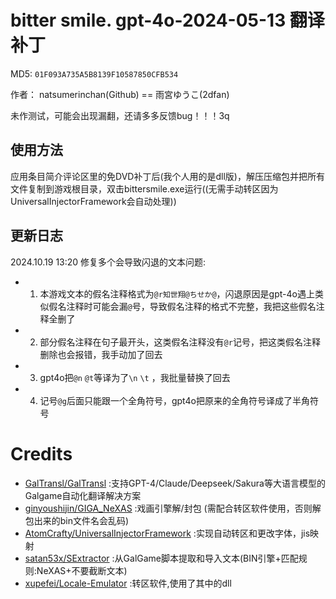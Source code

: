 # bitter smile. gpt-4o-2024-05-13 翻译补丁 

MD5: `01F093A735A5B8139F10587850CFB534`

作者： natsumerinchan(Github) == 雨宮ゆうこ(2dfan)

未作测试，可能会出现漏翻，还请多多反馈bug！！！3q

## 使用方法
应用条目简介评论区里的免DVD补丁后(我个人用的是dll版)，解压压缩包并把所有文件复制到游戏根目录，双击bittersmile.exe运行((无需手动转区因为UniversalInjectorFramework会自动处理))

## 更新日志
2024.10.19 13:20 修复多个会导致闪退的文本问题:
-   1. 本游戏文本的假名注释格式为`@r知世翔@ちせか@`，闪退原因是gpt-4o遇上类似假名注释时可能会漏`@`号，导致假名注释的格式不完整，我把这些假名注释全删了
-   2. 部分假名注释在句子最开头，这类假名注释没有`@r`记号，把这类假名注释删除也会报错，我手动加了回去
-   3. gpt4o把`@n` `@t`等译为了`\n` `\t` ，我批量替换了回去
-   4. 记号`@g`后面只能跟一个全角符号，gpt4o把原来的全角符号译成了半角符号

# Credits

- [GalTransl/GalTransl](https://github.com/GalTransl/GalTransl.git) :支持GPT-4/Claude/Deepseek/Sakura等大语言模型的Galgame自动化翻译解决方案
- [ginyoushijin/GIGA_NeXAS](https://github.com/ginyoushijin/GIGA_NeXAS.git) :戏画引擎解/封包 (需配合转区软件使用，否则解包出来的bin文件名会乱码)
- [AtomCrafty/UniversalInjectorFramework](https://github.com/AtomCrafty/UniversalInjectorFramework.git) :实现自动转区和更改字体，jis映射
- [satan53x/SExtractor](https://github.com/satan53x/SExtractor.git) :从GalGame脚本提取和导入文本(BIN引擎+匹配规则:NeXAS+不要截断文本)
- [xupefei/Locale-Emulator](https://github.com/xupefei/Locale-Emulator.git) :转区软件,使用了其中的dll